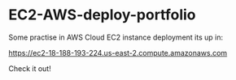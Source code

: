 # EC2-AWS-deploy-portfolio
 Some practise in AWS Cloud EC2 instance deployment its up in:

https://ec2-18-188-193-224.us-east-2.compute.amazonaws.com

Check it out!
